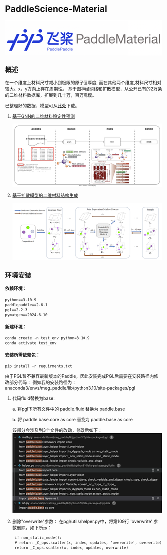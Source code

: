 # PaddleScience-Material

<p align="center">
 <img src="docs/logo.png" align="middle" width = "600"/>
<p align="center">

## 概述

在一个维度上材料尺寸减小到极限的原子层厚度, 而在其他两个维度,材料尺寸相对较大。x，y方向上存在周期性。
基于图神经网络和扩散模型，从公开已有的2万条的二维材料数据库，扩展到几十万，百万规模。

已整理好的数据、模型可从[此处](https://pan.baidu.com/s/1payB2J7uJE8nOSa_wVSHLw?pwd=13k6)下载。

1. [基于GNN的二维材料稳定性预测](stability_prediction/README.md)

    <div align="center">
        <img src="docs/flow.svg" width="900">
    </div>

2. [基于扩散模型的二维材料结构生成](structure_prediction/README.md)

    <div align="center">
        <img src="docs/diff_arch.png" width="900">
    </div>

## 环境安装
#### 依赖环境：
    python==3.10.9
    paddlepaddle==2.6.1
    pgl==2.2.3
    pymatgen==2024.6.10

#### 新建环境：
    conda create -n test_env python=3.10.9
    conda activate test_env

#### 安装所需依赖包：
    pip install -r requirments.txt


由于PGL暂不兼容最新版本的Paddle，因此安装完成PGL后需要在安装路径内修改部分代码：
例如我的安装路径为：anaconda3/envs/meg_paddle/lib/python3.10/site-packages/pgl

1. 代码fluid替换为base:

    a. 将pgl下所有文件中的 paddle.fluid 替换为 paddle.base

    b. 将 paddle.base.core as core 替换为 paddle.base as core

    该部分会涉及到3个文件的改动，修改后如下：
    ![](docs/modify1.png)

2. 删除"overwrite"参数：
    在pgl/utils/helper.py中，将第109行 'overwrite' 参数删除，如下所示：

        if non_static_mode():
        # return _C_ops.scatter(x, index, updates, 'overwrite', overwrite)
        return _C_ops.scatter(x, index, updates, overwrite)

